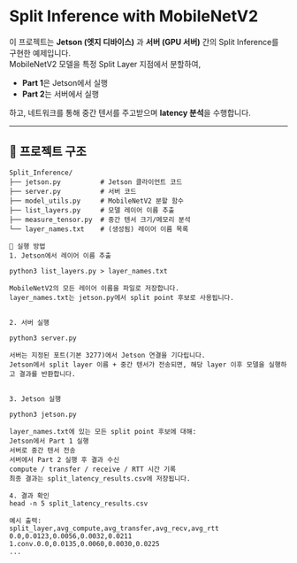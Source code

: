 # Split Inference with MobileNetV2

이 프로젝트는 **Jetson (엣지 디바이스)** 과 **서버 (GPU 서버)** 간의 Split Inference를 구현한 예제입니다.  
MobileNetV2 모델을 특정 Split Layer 지점에서 분할하여,  

- **Part 1**은 Jetson에서 실행  
- **Part 2**는 서버에서 실행  

하고, 네트워크를 통해 중간 텐서를 주고받으며 **latency 분석**을 수행합니다.  

---

## 📂 프로젝트 구조
```plaintext
Split_Inference/
├── jetson.py          # Jetson 클라이언트 코드
├── server.py          # 서버 코드
├── model_utils.py     # MobileNetV2 분할 함수
├── list_layers.py     # 모델 레이어 이름 추출
├── measure_tensor.py  # 중간 텐서 크기/메모리 분석
└── layer_names.txt    # (생성됨) 레이어 이름 목록

🚀 실행 방법
1. Jetson에서 레이어 이름 추출

python3 list_layers.py > layer_names.txt

MobileNetV2의 모든 레이어 이름을 파일로 저장합니다.
layer_names.txt는 jetson.py에서 split point 후보로 사용됩니다.


2. 서버 실행

python3 server.py

서버는 지정된 포트(기본 3277)에서 Jetson 연결을 기다립니다.
Jetson에서 split layer 이름 + 중간 텐서가 전송되면, 해당 layer 이후 모델을 실행하고 결과를 반환합니다.


3. Jetson 실행

python3 jetson.py

layer_names.txt에 있는 모든 split point 후보에 대해:
Jetson에서 Part 1 실행
서버로 중간 텐서 전송
서버에서 Part 2 실행 후 결과 수신
compute / transfer / receive / RTT 시간 기록
최종 결과는 split_latency_results.csv에 저장됩니다.

4. 결과 확인
head -n 5 split_latency_results.csv

예시 출력:
split_layer,avg_compute,avg_transfer,avg_recv,avg_rtt
0.0,0.0123,0.0056,0.0032,0.0211
1.conv.0.0,0.0135,0.0060,0.0030,0.0225
...
